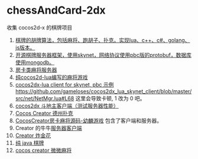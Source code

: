 # chessAndCard-2dx
收集 cocos2d-x 的棋牌项目

1. [棋牌的胡牌算法，包括麻将、跑胡子、扑克。实现lua、c++、c#、golang、js版本。](https://github.com/yuanfengyun/qipai)
2. [开源棋牌服务器框架，使用skynet，网络协议使用pbc版的protobuf，数据库使用mongodb。](https://github.com/yuanfengyun/chess_server)
3. [房卡类麻将服务器](https://github.com/yuanfengyun/mj_server)
4. [纯cocos2d-lua编写的麻将游戏](https://github.com/yuanfengyun/mj_client)
5. [cocos2dx-lua client for skynet, pbc 示例](https://github.com/gameloses/cocos2dx_lua_skynet_client) https://github.com/gameloses/cocos2dx_lua_skynet_client/blob/master/src/net/NetMgr.lua#L68 这里会导致卡顿, 1 改为 0 吧。
6. [cocos2dx 斗地主客户端（测试服务器性能）](https://github.com/gameloses/doudizhu)
7. [Cocos Creator 德州扑克](https://github.com/tiancityycf/cocos)
8. [CocosCreator房卡麻将源码-幼麟游戏](http://store.cocos.com/stuff/show/178902.html) 包含了客户端和服务器。
9. Creator 的牛牛[服务器](https://github.com/cqyuanyou/niuniuNodeJS)[客户端](https://github.com/cqyuanyou/niuniuapp)
10. [Creator 炸金花](https://github.com/gjh1987/cccGame/)
11. [纯 java 棋牌](http://git.oschina.net/beimigame/beimi)
12. [cocos creator 微微麻将](https://github.com/jimheaven/weiweimajiang)
